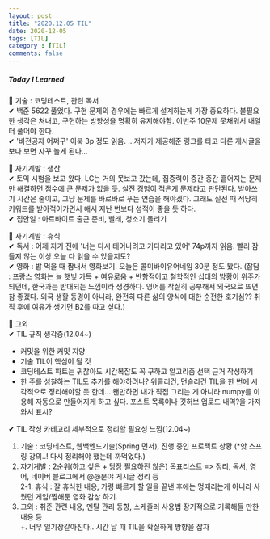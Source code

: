 ```yaml
---
layout: post
title: "2020.12.05 TIL"
date: 2020-12-05
tags: [TIL]
category : [TIL]
comments: false
---
```


##### Today I Learned
💎 기술 : 코딩테스트, 관련 독서  
✔ 백준 5622 풀었다. 구현 문제의 경우에는 빠르게 설계하는게 가장 중요하다. 불필요한 생각은 쳐내고, 구현하는 방향성을 명확히 유지해야함. 이번주 10문제 못채워서 내일 더 풀어야 한다.    
✔ '비전공자 어쩌구' 이북 3p 정도 읽음. ...저자가 제공해준 링크를 타고 다른 게시글을 보다 보면 자꾸 놀게 된다...

💎 자기계발 : 생산  
✔ 토익 시험을 보고 왔다. LC는 거의 못보고 갔는데, 집중력이 중간 중간 흩어지는 문제만 해결하면 점수에 큰 문제가 없을 듯. 실전 경험이 적은게 문제라고 판단된다. 받아쓰기 시간은 줄이고, 그냥 문제를 바로바로 푸는 연습을 해야겠다. 그래도 실전 때 적당히 키워드를 받아적어가면서 해서 지난 번보다 성적이 좋을 듯 하다.  
✔ 집안일 : 아르바이트 출근 준비, 빨래, 청소기 돌리기  

💎 자기계발 : 휴식  
✔ 독서 : 어제 자기 전에 '너는 다시 태어나려고 기다리고 있어' 74p까지 읽음. 빨리 잠들지 않는 이상 오늘 다 읽을 수 있을지도?  
✔ 영화 : 밥 먹을 때 짬내서 영화보기. 오늘은 콜미바이유어네임 30분 정도 봤다. (잡담 : 프랑스 영화는 늘 햇빛 가득 + 여유로움 + 반항적이고 철학적인 십대의 방황이 위주가 되던데, 한국과는 반대되는 느낌이라 생경하다. 영어를 착실히 공부해서 외국으로 뜨면 참 좋겠다. 외국 생활 동경이 아니라, 완전히 다른 삶의 양식에 대한 순전한 호기심?? 취직 후에 여유가 생기면 B2를 따고 싶다.)

💎 그외  
✔ TIL 규칙 생각중(12.04~)  
- 커밋을 위한 커밋 지양  
- 기술 TIL이 핵심이 될 것  
- 코딩테스트 파트는 귀찮아도 시간복잡도 꼭 구하고 알고리즘 선택 근거 작성하기  
- 한 주를 성찰하는 TIL도 추가를 해야하려나? 위클리건, 먼슬리건 TIL을 한 번에 시각적으로 정리해야할 듯 한데... 왠만하면 내가 직접 그리는 게 아니라 numpy를 이용해 자동으로 만들어지게 하고 싶다. 포스트 목록이나 깃허브 업로드 내역?을 가져와서 표시?  

✔ TIL 작성 카테고리 세부적으로 정리할 필요성 느낌(12.04~)  
1. 기술 : 코딩테스트, 웹백엔드기술(Spring 먼저), 진행 중인 프로젝트 상황 (*앗 스프링 강의..! 다시 정리해야 했는데 까먹었다.)   
2. 자기계발 : 2순위(하고 싶은 + 당장 필요하진 않은) 목표리스트 => 정리, 독서, 영어, 네이버 블로그에서 @@분야 게시글 정리 등  
2-1. 휴식 : 잘 휴식한 내용, 가령 빠르게 할 일을 끝낸 후에는 멍때리는게 아니라 사뒀던 게임/찜해둔 영화 감상 하기.  
3. 그외 : 취준 관련 내용, 멘탈 관리 동향, 스케쥴러 사용법  장기적으로 기록해둘 만한 내용 등  
+. 너무 일기장같아진다.. 시간 날 때 TIL을 확실하게 방향을 잡자  
